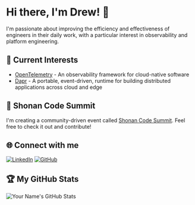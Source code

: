 # Hi there, I'm Drew! 👋

I'm passionate about improving the efficiency and effectiveness of engineers in their daily work, with a particular interest in observability and platform engineering. 

## 🌱 Current Interests

- [OpenTelemetry](https://github.com/open-telemetry) - An observability framework for cloud-native software
- [Dapr](https://github.com/dapr) - A portable, event-driven, runtime for building distributed applications across cloud and edge

## 🚀 Shonan Code Summit

I'm creating a community-driven event called [Shonan Code Summit](https://github.com/ShoCodeJP/ShoCode). Feel free to check it out and contribute!

## 🌐 Connect with me

[![LinkedIn](https://img.shields.io/badge/-LinkedIn-blue?style=flat&logo=LinkedIn&logoColor=white)](https://www.linkedin.com/in/drewby/)
[![GitHub](https://img.shields.io/badge/-GitHub-black?style=flat&logo=Github&logoColor=white)](https://github.com/drewby)

## 🏆 My GitHub Stats

![Your Name's GitHub Stats](https://github-readme-stats.vercel.app/api?username=drewby&show_icons=true&theme=radical)


<!--
**drewby/drewby** is a ✨ _special_ ✨ repository because its `README.md` (this file) appears on your GitHub profile.

Here are some ideas to get you started:

- 🔭 I’m currently working on ...
- 🌱 I’m currently learning ...
- 👯 I’m looking to collaborate on ...
- 🤔 I’m looking for help with ...
- 💬 Ask me about ...
- 📫 How to reach me: ...
- 😄 Pronouns: ...
- ⚡ Fun fact: ...
-->
